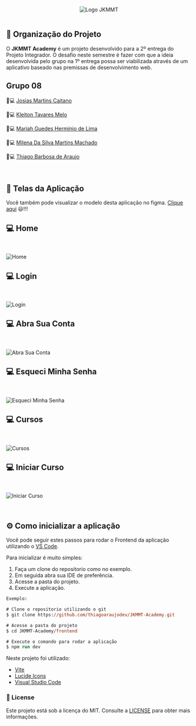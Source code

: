 <div style="display: inline_block" align="center">
  <br>
  <img align="center" alt="Logo JKMMT" title="JKMMT Academy" height="auto"  width="auto" src=".github/logo.png">  
  <br>
</div>

<br>

## 📰 Organização do Projeto

O **JKMMT Academy** é um projeto desenvolvido para a 2º entrega do Projeto Integrador. O desafio neste semestre é fazer com que a ideia desenvolvida pelo grupo na 1º entrega possa ser viabilizada através de um aplicativo baseado nas premissas de desenvolvimento web.

## Grupo 08

🧑💻  [Josias Martins Caitano](https://github.com/josiasmartins)

🧑💻  [Kleiton Tavares Melo](https://github.com/)

👧💻  [Mariah Guedes Hermínio de Lima](https://github.com/)

👧💻  [Milena Da Silva Martins Machado](https://github.com/)

🧑💻  [Thiago Barbosa de Araujo](https://github.com/thiagoaraujodev)

<br>

## 🚀 Telas da Aplicação

Você também pode visualizar o modelo desta aplicação no figma. [Clique aqui](https://www.figma.com/file/icF9NZr1K9UOGquzd8t7D6/PI-Senac---4-Periodo?node-id=14%3A2&t=RRHTxR5X7RXZPhsH-1) 😃!!!


## 💻 Home

<br>

![Home](.github/home.png "Home - JKMMT Academy")

## 💻 Login

<br>

![Login](.github/login.png "Login - JKMMT Academy")

## 💻 Abra Sua Conta

<br>

![Abra Sua Conta](.github/account.png "Abra Sua Conta - JKMMT Academy")

## 💻 Esqueci Minha Senha

<br>

![Esqueci Minha Senha](.github/password.png "Esqueci Minha Senha - JKMMT Academy")

## 💻 Cursos

<br>

![Cursos](.github/courses.png "Cursos - JKMMT Academy")

## 💻 Iniciar Curso

<br>

![Iniciar Curso](.github/start_courses.png "Iniciar Curso - JKMMT Academy")

<br>

## ⚙️ Como inicializar a aplicação

Você pode seguir estes passos para rodar o Frontend da aplicação utilizando o [VS Code](https://code.visualstudio.com/).

Para inicializar é muito simples:
1. Faça um clone do repositorio como no exemplo.
2. Em seguida abra sua IDE de preferência.
3. Acesse a pasta do projeto.
4. Execute a aplicação.

```ps
Exemplo:

# Clone o repositorio utilizando o git
$ git clone https://github.com/thiagoaraujodev/JKMMT-Academy.git

# Acesse a pasta do projeto
$ cd JKMMT-Academy/frontend

# Execute o comando para rodar a aplicação
$ npm run dev
```

Neste projeto foi utilizado:

- [Vite](https://vitejs.dev/)
- [Lucide Icons](https://lucide.dev/)
- [Visual Studio Code](https://code.visualstudio.com/)


### 📝 License 

Este projeto está sob a licença do MIT. Consulte a [LICENSE](https://github.com/thiagoaraujodev/JKMMT-Academy/blob/main/LICENSE) para obter mais informações.
